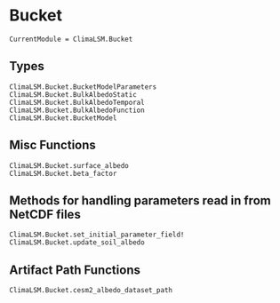 # Bucket

```@meta
CurrentModule = ClimaLSM.Bucket
```
## Types

```@docs
ClimaLSM.Bucket.BucketModelParameters
ClimaLSM.Bucket.BulkAlbedoStatic
ClimaLSM.Bucket.BulkAlbedoTemporal
ClimaLSM.Bucket.BulkAlbedoFunction
ClimaLSM.Bucket.BucketModel
```

## Misc Functions

```@docs
ClimaLSM.Bucket.surface_albedo
ClimaLSM.Bucket.beta_factor
```

## Methods for handling parameters read in from NetCDF files

```@docs
ClimaLSM.Bucket.set_initial_parameter_field!
ClimaLSM.Bucket.update_soil_albedo
```

## Artifact Path Functions

```@docs
ClimaLSM.Bucket.cesm2_albedo_dataset_path
```
